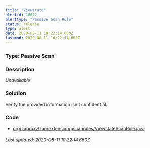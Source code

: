 ```yaml
---
title: "Viewstate"
alertid: 10032
alerttype: "Passive Scan Rule"
status: release
type: alert
date: 2020-08-11 10:22:14.660Z
lastmod: 2020-08-11 10:22:14.660Z
---
```

### Type: Passive Scan

### Description
_Unavailable_

### Solution

Verify the provided information isn't confidential.

### Code

 * [org/zaproxy/zap/extension/pscanrules/ViewstateScanRule.java](https://github.com/zaproxy/zap-extensions/blob/master/addOns/pscanrules/src/main/java/org/zaproxy/zap/extension/pscanrules/ViewstateScanRule.java)

###### Last updated: 2020-08-11 10:22:14.660Z
